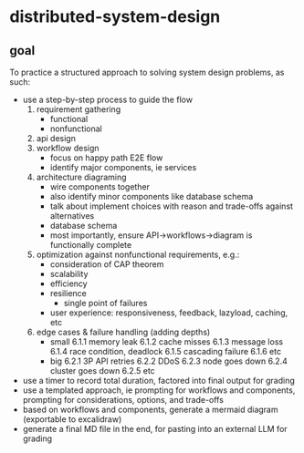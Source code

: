 # distributed-system-design
## goal
To practice a structured approach to solving system design problems, as such:
- use a step-by-step process to guide the flow
  1. requirement gathering
     * functional
     * nonfunctional
  2. api design
  3. workflow design
     * focus on happy path E2E flow
     * identify major components, ie services
  5. architecture diagraming
     * wire components together
     * also identify minor components like database schema
     * talk about implement choices with reason and trade-offs against alternatives
     * database schema
     * most importantly, ensure API→workflows→diagram is functionally complete
  6. optimization against nonfunctional requirements, e.g.:
     * consideration of CAP theorem
     * scalability
     * efficiency
     * resilience
       * single point of failures
     * user experience: responsiveness, feedback, lazyload, caching, etc
  7. edge cases & failure handling (adding depths)
     *  small 
        6.1.1 memory leak
        6.1.2 cache misses
        6.1.3 message loss
        6.1.4 race condition, deadlock
        6.1.5 cascading failure
        6.1.6 etc
     *  big
        6.2.1 3P API retries
        6.2.2 DDoS
        6.2.3 node goes down
        6.2.4 cluster goes down
        6.2.5 etc
- use a timer to record total duration, factored into final output for grading
- use a templated approach, ie prompting for workflows and components, prompting for considerations, options, and trade-offs
- based on workflows and components, generate a mermaid diagram (exportable to excalidraw)
- generate a final MD file in the end, for pasting into an external LLM for grading
